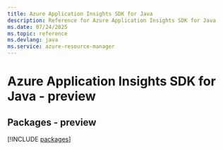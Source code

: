 ```yaml
---
title: Azure Application Insights SDK for Java
description: Reference for Azure Application Insights SDK for Java
ms.date: 07/24/2025
ms.topic: reference
ms.devlang: java
ms.service: azure-resource-manager
---
```

# Azure Application Insights SDK for Java - preview
## Packages - preview
[!INCLUDE [packages](application-insights-index.md)]